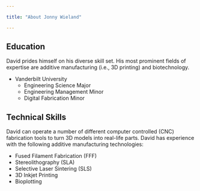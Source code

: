 ```yaml
---

title: "About Jonny Wieland"

---
```


## Education

David prides himself on his diverse skill set. His most prominent fields of expertise are additive manufacturing (i.e., 3D printing) and biotechnology. 

* Vanderbilt University 
  * Engineering Science Major 
  * Engineering Management Minor 
  * Digital Fabrication Minor 

## Technical Skills

David can operate a number of different computer controlled (CNC) fabrication tools to turn 3D models into real-life parts. David has experience with the following additive manufacturing technologies:

* Fused Filament Fabrication (FFF)
* Stereolithography (SLA)
* Selective Laser Sintering (SLS)
* 3D Inkjet Printing
* Bioplotting

